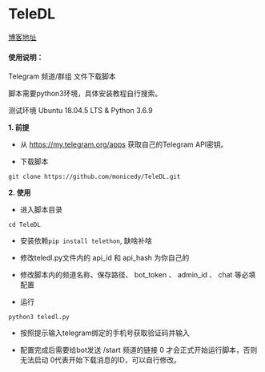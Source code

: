 # TeleDL
[博客地址](https://blog.csdn.net/qq_40933467/article/details/113867758?spm=1001.2014.3001.5501)


#### 使用说明：
Telegram 频道/群组 文件下载脚本

脚本需要python3环境，具体安装教程自行搜索。

测试环境  Ubuntu 18.04.5 LTS & Python 3.6.9

**1. 前提**
  
 - 从 https://my.telegram.org/apps 获取自己的Telegram API密钥。

 - 下载脚本
 ```
 git clone https://github.com/monicedy/TeleDL.git
 ```

**2. 使用**

 - 进入脚本目录
 ```
 cd TeleDL
 ```
 - 安装依赖`pip install telethon`, 缺啥补啥

 - 修改teledl.py文件内的 api_id 和 api_hash 为你自己的

 - 修改脚本内的频道名称、保存路径、 bot_token 、 admin_id 、 chat 等必填配置
   
 - 运行  
 ```
 python3 teledl.py
 ```
 - 按照提示输入telegram绑定的手机号获取验证码并输入
 
 - 配置完成后需要给bot发送 /start 频道的链接 0 才会正式开始运行脚本，否则无法启动 0代表开始下载消息的ID，可以自行修改。
 

